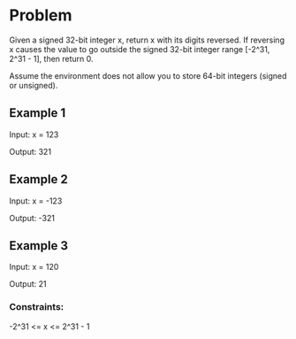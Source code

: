 # Problem

Given a signed 32-bit integer x, return x with its digits reversed. If reversing x causes the value to go outside the signed 32-bit integer range [-2^31, 2^31 - 1], then return 0.

Assume the environment does not allow you to store 64-bit integers (signed or unsigned).

## Example 1

Input: x = 123

Output: 321

## Example 2

Input: x = -123

Output: -321

## Example 3

Input: x = 120

Output: 21
 
### Constraints:

-2^31 <= x <= 2^31 - 1
